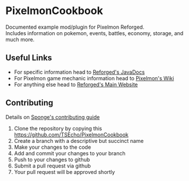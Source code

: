 # PixelmonCookbook
Documented example mod/plugin for Pixelmon Reforged. <br>
Includes information on pokemon, events, battles, economy, storage, and much more.

## Useful Links
 - For specific information head to [Reforged's JavaDocs](https://reforged.gg/docs/)
 - For Pixelmon game mechanic information head to [Pixelmon's Wiki](https://pixelmonmod.com/wiki/index.php?title=Main_Page)
 - For anything else head to [Reforged's Main Website](https://reforged.gg)

## Contributing

Details on [Sponge's contributing guide](https://docs.spongepowered.org/stable/en/contributing/howtogit.html)

1. Clone the repository by copying this https://github.com/TSEcho/PixelmonCookbook
2. Create a branch with a descriptive but succinct name
3. Make your changes to the code
4. Add and commit your changes to your branch
5. Push to your changes to github
6. Submit a pull request via github
7. Your pull request will be approved shortly 

